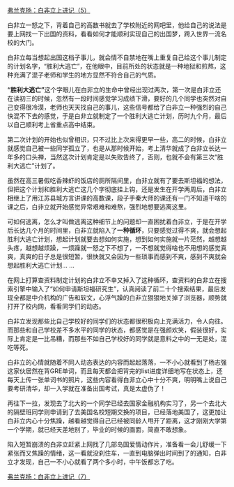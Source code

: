 <p></p><a href="https://zhuanlan.zhihu.com/p/92690012" data-draft-node="block" data-draft-type="link-card" data-image="https://pic4.zhimg.com/v2-b6f0fc8dac1c388387abdb53568a74ff_180x120.jpg" data-image-width="877" data-image-height="239" class="internal">弗兰克扬：白非立上进记（5）</a><p>白非立一怒之下，背着自己的高数书就去了学校附近的网吧里，他给自己的说法是要上网找一下出国的资料，看看如何才能顺利实现自己的出国梦，跨入世界一流名校的大门。</p><p>白非立每当想起出国这档子事儿，就会情不自禁地在嘴上重复自己给这个事儿制定的计划名字，“胜利大逃亡”，在他眼中，目前所处的状态就是一种地狱和煎熬，这种充满了混子老师和学生的地方显然不符合自己的气质。</p><p><b>“胜利大逃亡”</b>这个字眼儿在白非立的生命中曾经出现过两次，第一次是白非立还在读初三的时候，忽然有一段时间感觉学习成绩下滑，要好的几个同学也突然对自己变得很冷漠，老师也天天找自己的事儿，这些信号都给了白非立一种强烈的自己快混不下去的感觉，于是白非立就制定了一个胜利大逃亡计划，历时九个月，最后以自己顺利考上省重点高中结束。</p><p>第二次计划的开始也似曾相识，只不过比上次来得更早一些，高二的时候，白非立就感觉自己被一些同学孤立了，也是从那时候开始，考上清华就成了白非立长达一年多的口头禅，当然这次计划肯定是以失败告终了，否则，也就不会有第三次“胜利大逃亡”计划了。</p><p>虽然在高三暑假吃香辣虾的饭店的厕所隔间里，白非立就有了要去斯坦福的想法，但把这个计划和胜利大逃亡这几个字彻底挂上钩，还是发生在开学两周后，白非立相继上了用江苏县城方言讲课的高数课，段子手秦大师的课还有一门不知道干啥的课之后，白非立就开始感觉异常艰难和难熬，强烈地想要逃离这里。</p><p>可如何逃离，怎么才叫做逃离这种细节上的问题却一直困扰着白非立，于是在开学后长达几个月的时间里，白非立就陷入了<b>一种循环</b>，只要感觉过得不爽，就会想起胜利大逃亡计划，想起计划就要去想如何实施，想到如何实施就一片茫然，越想越头疼，越想越烦躁，一烦躁就一怒之下不想了，一不想就觉得啥也不用想的感觉真爽，真爽的日子总是很短暂，很快就又会因为一些琐事而感到不爽，感到不爽就会想起胜利大逃亡计划... ...</p><p>在网上打算查资料制定计划的白非立不幸又掉入了这种循环，查资料的白非立在搜索引擎中输入了“如何申请斯坦福研究生”，认真阅读了前二十个搜索结果，最后发现全都是中介机构的广告和软文，心浮气躁的白非立狠狠地关掉了浏览器，顺势就打开了校内网，看看同学们的动态。</p><p>白非立发现那些比自己学校好的同学们的状态都很积极向上充满活力，令人向往。而那些和自己学校差不多水平的同学的状态，都感觉是在强颜欢笑，假装很好，实际上肯定是一比吊糟，而那些不如自己学校好的同学就是意料之中的一无是处，混吃等死。</p><p>白非立的心情就随着不同人动态表达的内容而起起落落，一不小心就看到了杨志强这家伙居然在背GRE单词，而且每天都会把背完的list进度详细地写在状态上，还每天上传一张单词书的照片，这些内容看得白非立心中十分不爽，明明嘴上说自己要考研清华，却一入学就在准备出国考试，真是太虚伪了！</p><p>再往下一拉，发现去了北大的一个同学已经去国家金融机构实习了，另一个去北大的隔壁班同学则申请到了去美国名校短期交换的项目，已经落地美国了，这更加让白非立内心十分焦躁，越看越觉得自己已经被同龄人甩开了距离，这才刚刚大学第一个学期，就已经天差地别了，毕业的时候的画面，简直不敢想象。</p><p>陷入短暂崩溃的白非立赶紧上网找了几部岛国爱情动作片，准备看一会儿舒缓一下紧张而又焦躁的情绪，这一看就没刹住车，一直到电脑弹出时间到了的通知，白非立才发现，自己一不小心就看了两个多小时，中午饭都忘了吃。</p><a href="https://zhuanlan.zhihu.com/p/93055626" data-draft-node="block" data-draft-type="link-card" data-image="https://pic3.zhimg.com/v2-fcefb05bb7ae2193db204c8d689b3a1a_180x120.jpg" data-image-width="890" data-image-height="302" class="internal">弗兰克扬：白非立上进记（7）</a><p></p>